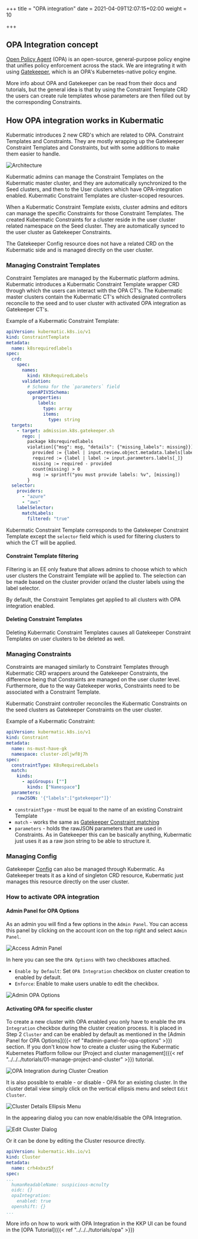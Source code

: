 +++
title = "OPA integration"
date = 2021-04-09T12:07:15+02:00
weight = 10

+++

## OPA Integration concept

[Open Policy Agent](https://www.openpolicyagent.org/) (OPA) is an open-source, general-purpose policy engine that unifies policy enforcement across the stack. We are integrating it with using [Gatekeeper](https://github.com/open-policy-agent/gatekeeper), which is an OPA's Kubernetes-native policy engine. 

More info about OPA and Gatekeeper can be read from their docs and tutorials, but the general idea is that by using the
Constraint Template CRD the users can create rule templates whose parameters are then filled out by the corresponding Constraints.


## How OPA integration works in Kubermatic

Kubermatic introduces 2 new CRD's which are related to OPA. Constraint Templates and Constraints. They are mostly wrapping up
the Gatekeeper Constraint Templates and Constraints, but with some additions to make them easier to handle. 

![Architecture](arch.png)

Kubermatic admins can manage the Constraint Templates on the Kubermatic master cluster, and they are automatically synchronized to the Seed clusters,
and then to the User clusters which have OPA-integration enabled. Kubermatic Constraint Templates are cluster-scoped resources.

When a Kubermatic Constraint Template exists, cluster admins and editors can manage the specific Constraints for those Constraint Templates.
The created Kubermatic Constraints for a cluster reside in the user cluster related namespace on the Seed cluster. They are automatically synced
to the user cluster as Gatekeeper Constraints. 

The Gatekeeper Config resource does not have a related CRD on the Kubermatic side and is managed directly on the user cluster.

### Managing Constraint Templates

Constraint Templates are managed by the Kubermatic platform admins. Kubermatic introduces a Kubermatic Constraint Template
wrapper CRD through which the users can interact with the OPA CT's. The Kubermatic master clusters contain the
Kubermatic CT's which designated controllers reconcile to the seed and to user cluster with activated OPA integration as
Gatekeeper CT's.

Example of a Kubermatic Constraint Template:
```yaml
apiVersion: kubermatic.k8s.io/v1
kind: ConstraintTemplate
metadata:
  name: k8srequiredlabels
spec:
  crd:
    spec:
      names:
        kind: K8sRequiredLabels
      validation:
        # Schema for the `parameters` field
        openAPIV3Schema:
          properties:
            labels:
              type: array
              items: 
                type: string
  targets:
    - target: admission.k8s.gatekeeper.sh
      rego: |
        package k8srequiredlabels
        violation[{"msg": msg, "details": {"missing_labels": missing}}] {
          provided := {label | input.review.object.metadata.labels[label]}
          required := {label | label := input.parameters.labels[_]}
          missing := required - provided
          count(missing) > 0
          msg := sprintf("you must provide labels: %v", [missing])
        }
  selector:
    providers:
      - "azure"
      - "aws"
    labelSelector:
      matchLabels:
        filtered: "true"
```

Kubermatic Constraint Template corresponds to the Gatekeeper Constraint Template except the `selector` field which is used for filtering clusters to which the CT will be applied.

#### Constraint Template filtering

Filtering is an EE only feature that allows admins to choose which to which user clusters the Constraint Template will be applied to. 
The selection can be made based on the cluster provider or/and the cluster labels using the label selector.

By default, the Constraint Templates get applied to all clusters with OPA integration enabled. 

#### Deleting Constraint Templates

Deleting Kubermatic Constraint Templates causes all Gatekeeper Constraint Templates on user clusters to be deleted as well.

### Managing Constraints

Constraints are managed similarly to Constraint Templates through Kubermatic CRD wrappers around the Gatekeeper Constraints,
the difference being that Constraints are managed on the user cluster level. Furthermore, due to the way Gatekeeper works,
Constraints need to be associated with a Constraint Template.

Kubermatic Constraint controller reconciles the Kubermatic Constraints on the seed clusters as Gatekeeper Constraints on
the user cluster.

Example of a Kubermatic Constraint:

```yaml
apiVersion: kubermatic.k8s.io/v1
kind: Constraint
metadata:
  name: ns-must-have-gk
  namespace: cluster-zdljwf8j7h
spec:
  constraintType: K8sRequiredLabels
  match:
    kinds:
      - apiGroups: [""]
        kinds: ["Namespace"]
  parameters:
    rawJSON: '{"labels":["gatekeeper"]}'
```

- `constraintType` - must be equal to the name of an existing Constraint Template
- `match` - works the same as [Gatekeeper Constraint matching](https://github.com/open-policy-agent/gatekeeper#constraints)
- `parameters` - holds the rawJSON parameters that are used in Constraints. As in Gatekeeper this can be basically anything,
  Kubermatic just uses it as a raw json string to be able to structure it.
  
### Managing Config

Gatekeeper [Config](https://github.com/open-policy-agent/gatekeeper#replicating-data) can also be managed through Kubermatic.
As Gatekeeper treats it as a kind of singleton CRD resource, Kubermatic just manages this resource directly on the user cluster.

### How to activate OPA integration 

#### Admin Panel for OPA Options

As an admin you will find a few options in the `Admin Panel`. You can access this panel by clicking on the account icon on the top right and select `Admin Panel`.

![Access Admin Panel](admin.png)

In here you can see the `OPA Options` with two checkboxes attached.
- `Enable by Default`: Set `OPA Integration` checkbox on cluster creation to enabled by default.
- `Enforce`: Enable to make users unable to edit the checkbox.

![Admin OPA Options](admin-options.png)

#### Activating OPA for specific cluster

To create a new cluster with OPA enabled you only have to enable the `OPA Integration` checkbox during the cluster creation process. It is placed in Step 2 `Cluster` and can be enabled by default as mentioned in the [Admin Panel for OPA Options]({{< ref "#admin-panel-for-opa-options" >}}) section.
If you don't know how to create a cluster using the Kubermatic Kubernetes Platform follow our [Project and cluster management]({{< ref "../../../tutorials/01-manage-project-and-cluster" >}}) tutorial.

![OPA Integration during Cluster Creation](wizard.png)

It is also possible to enable - or disable - OPA for an existing cluster. In the cluster detail view simply click on the vertical ellipsis menu and select `Edit Cluster`.

![Cluster Details Ellipsis Menu](edit-cluster.png)

In the appearing dialog you can now enable/disable the OPA Integration.

![Edit Cluster Dialog](edit-cluster-dialog.png)

Or it can be done by editing the Cluster resource directly.

```yaml
apiVersion: kubermatic.k8s.io/v1
kind: Cluster
metadata:
  name: crh4xbxz5f
spec:
...
  humanReadableName: suspicious-mcnulty
  oidc: {}
  opaIntegration: 
    enabled: true
  openshift: {}
...
```

More info on how to work with OPA Integration in the KKP UI can be found in the [OPA Tutorial]({{< ref "../../../tutorials/opa" >}})
